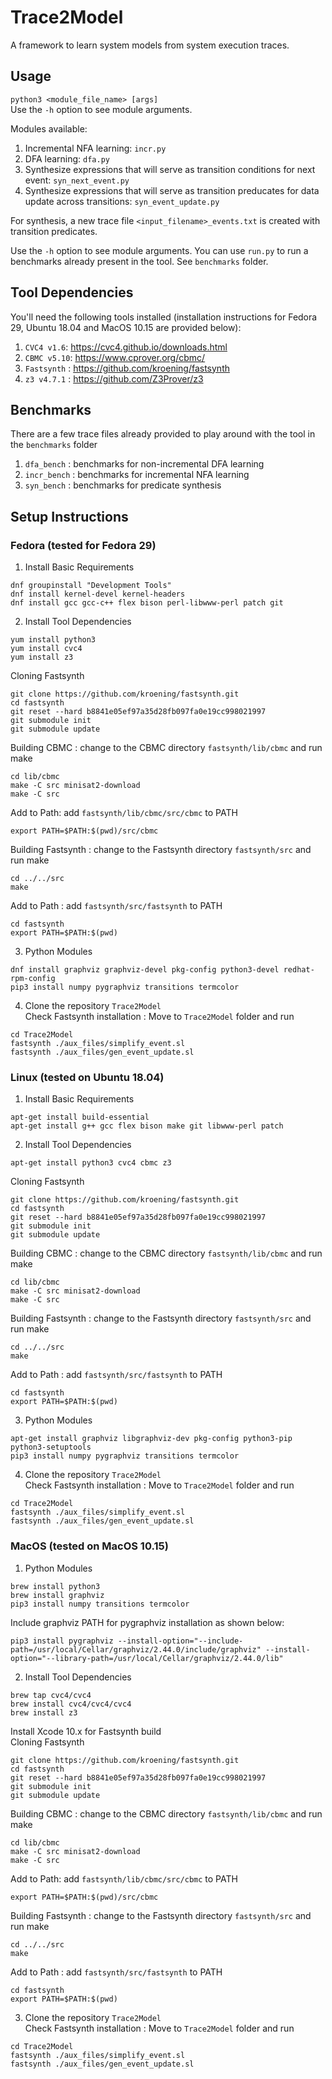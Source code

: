 # Trace2Model
A framework to learn system models from system execution traces.

## Usage
`python3 <module_file_name> [args]`<br/>
Use the `-h` option to see module arguments.

Modules available:
1. Incremental NFA learning: `incr.py`
2. DFA learning: `dfa.py`
3. Synthesize expressions that will serve as transition conditions for next event: `syn_next_event.py`
4. Synthesize expressions that will serve as transition preducates for data update across transitions: `syn_event_update.py`

For synthesis, a new trace file `<input_filename>_events.txt` is created with transition predicates.

Use the `-h` option to see module arguments. You can use `run.py` to run a benchmarks already present in the tool. See `benchmarks` folder.

## Tool Dependencies
You'll need the following tools installed (installation instructions for Fedora 29, Ubuntu 18.04 and MacOS 10.15 are provided below):
1. `CVC4 v1.6`: https://cvc4.github.io/downloads.html
2. `CBMC v5.10`: https://www.cprover.org/cbmc/
3. `Fastsynth` : https://github.com/kroening/fastsynth
4. `z3 v4.7.1` : https://github.com/Z3Prover/z3

## Benchmarks
There are a few trace files already provided to play around with the tool in the `benchmarks` folder
1. `dfa_bench` : benchmarks for non-incremental DFA learning
2. `incr_bench` : benchmarks for incremental NFA learning
3. `syn_bench` : benchmarks for predicate synthesis

## Setup Instructions

### Fedora (tested for Fedora 29)

1. Install Basic Requirements
~~~
dnf groupinstall "Development Tools"
dnf install kernel-devel kernel-headers
dnf install gcc gcc-c++ flex bison perl-libwww-perl patch git
~~~

2. Install Tool Dependencies
~~~
yum install python3
yum install cvc4
yum install z3
~~~

Cloning Fastsynth
~~~
git clone https://github.com/kroening/fastsynth.git
cd fastsynth
git reset --hard b8841e05ef97a35d28fb097fa0e19cc998021997
git submodule init
git submodule update
~~~

Building CBMC : change to the CBMC directory `fastsynth/lib/cbmc` and run make
~~~
cd lib/cbmc
make -C src minisat2-download
make -C src
~~~

Add to Path: add `fastsynth/lib/cbmc/src/cbmc` to PATH
~~~
export PATH=$PATH:$(pwd)/src/cbmc
~~~

Building Fastsynth : change to the Fastsynth directory `fastsynth/src` and run make
~~~
cd ../../src
make
~~~

Add to Path : add `fastsynth/src/fastsynth` to PATH
~~~
cd fastsynth
export PATH=$PATH:$(pwd)
~~~

3. Python Modules
~~~
dnf install graphviz graphviz-devel pkg-config python3-devel redhat-rpm-config
pip3 install numpy pygraphviz transitions termcolor
~~~

4. Clone the repository `Trace2Model`<br/>
Check Fastsynth installation : Move to `Trace2Model` folder and run
~~~
cd Trace2Model
fastsynth ./aux_files/simplify_event.sl
fastsynth ./aux_files/gen_event_update.sl
~~~


### Linux (tested on Ubuntu 18.04)

1. Install Basic Requirements
~~~
apt-get install build-essential
apt-get install g++ gcc flex bison make git libwww-perl patch
~~~

2. Install Tool Dependencies
~~~
apt-get install python3 cvc4 cbmc z3
~~~

Cloning Fastsynth
~~~
git clone https://github.com/kroening/fastsynth.git
cd fastsynth
git reset --hard b8841e05ef97a35d28fb097fa0e19cc998021997
git submodule init
git submodule update
~~~

Building CBMC : change to the CBMC directory `fastsynth/lib/cbmc` and run make
~~~
cd lib/cbmc
make -C src minisat2-download
make -C src
~~~

Building Fastsynth : change to the Fastsynth directory `fastsynth/src` and run make
~~~
cd ../../src
make
~~~

Add to Path : add `fastsynth/src/fastsynth` to PATH
~~~
cd fastsynth
export PATH=$PATH:$(pwd)
~~~

3. Python Modules
~~~
apt-get install graphviz libgraphviz-dev pkg-config python3-pip python3-setuptools
pip3 install numpy pygraphviz transitions termcolor
~~~

4. Clone the repository `Trace2Model`<br/>
Check Fastsynth installation : Move to `Trace2Model` folder and run
~~~
cd Trace2Model
fastsynth ./aux_files/simplify_event.sl
fastsynth ./aux_files/gen_event_update.sl
~~~




### MacOS (tested on MacOS 10.15)

1. Python Modules
~~~
brew install python3
brew install graphviz
pip3 install numpy transitions termcolor
~~~
Include graphviz PATH for pygraphviz installation as shown below:
~~~
pip3 install pygraphviz --install-option="--include-path=/usr/local/Cellar/graphviz/2.44.0/include/graphviz" --install-option="--library-path=/usr/local/Cellar/graphviz/2.44.0/lib"
~~~

2. Install Tool Dependencies
~~~
brew tap cvc4/cvc4
brew install cvc4/cvc4/cvc4
brew install z3
~~~

Install Xcode 10.x for Fastsynth build<br/>
Cloning Fastsynth
~~~
git clone https://github.com/kroening/fastsynth.git
cd fastsynth
git reset --hard b8841e05ef97a35d28fb097fa0e19cc998021997
git submodule init
git submodule update
~~~

Building CBMC : change to the CBMC directory `fastsynth/lib/cbmc` and run make
~~~
cd lib/cbmc
make -C src minisat2-download
make -C src
~~~

Add to Path: add `fastsynth/lib/cbmc/src/cbmc` to PATH
~~~
export PATH=$PATH:$(pwd)/src/cbmc
~~~

Building Fastsynth : change to the Fastsynth directory `fastsynth/src` and run make
~~~
cd ../../src
make
~~~

Add to Path : add `fastsynth/src/fastsynth` to PATH
~~~
cd fastsynth
export PATH=$PATH:$(pwd)
~~~


3. Clone the repository `Trace2Model`<br/>
Check Fastsynth installation : Move to `Trace2Model` folder and run
~~~
cd Trace2Model
fastsynth ./aux_files/simplify_event.sl
fastsynth ./aux_files/gen_event_update.sl
~~~


